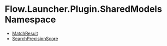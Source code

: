 # Flow.Launcher.Plugin.SharedModels Namespace

- [MatchResult](Flow.Launcher.Plugin.SharedModels/matchresult.md)
- [SearchPrecisionScore](Flow.Launcher.Plugin.SharedModels/searchprecisionscore.md)